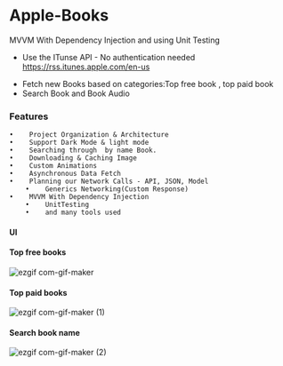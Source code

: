 # Apple-Books
MVVM With Dependency Injection and using Unit Testing

* Use the ITunse API - No authentication needed  https://rss.itunes.apple.com/en-us

 -	 Fetch new Books based on categories:Top free book , top paid book 
 - 	 Search Book and Book Audio 

### Features


 	•	 Project Organization & Architecture
	•	 Support Dark Mode & light mode 
	•	 Searching through  by name Book.
	•	 Downloading & Caching Image
	•	 Custom Animations
	•	 Asynchronous Data Fetch
	•	 Planning our Network Calls - API, JSON, Model
        • 	 Generics Networking(Custom Response)
  	•	 MVVM With Dependency Injection
        •	 UnitTesting
        •	 and many tools used


  


#### UI

#### Top free books
![ezgif com-gif-maker](https://user-images.githubusercontent.com/41602889/145333682-7702578b-30f5-4605-9da4-0e79d7b78506.gif)

#### Top paid books
![ezgif com-gif-maker (1)](https://user-images.githubusercontent.com/41602889/145334807-9313ad73-1eef-4998-9af2-d55ec44f5644.gif)

#### Search book name
![ezgif com-gif-maker (2)](https://user-images.githubusercontent.com/41602889/145335328-83f0aa13-38d5-44f7-bb3f-ac3e7f0d1e5e.gif)

